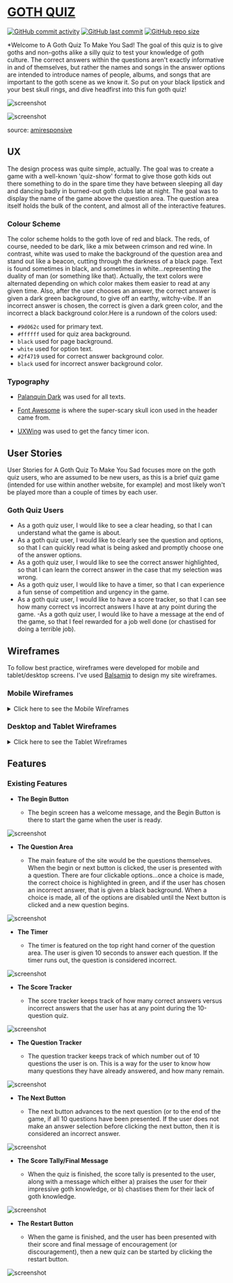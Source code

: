 # [GOTH QUIZ](https://craigdickerson725.github.io/goth-quiz)

[![GitHub commit activity](https://img.shields.io/github/commit-activity/t/craigdickerson725/goth-quiz)](https://github.com/craigdickerson725/goth-quiz/commits/main)
[![GitHub last commit](https://img.shields.io/github/last-commit/craigdickerson725/goth-quiz)](https://github.com/craigdickerson725/goth-quiz/commits/main)
[![GitHub repo size](https://img.shields.io/github/repo-size/craigdickerson725/goth-quiz)](https://github.com/craigdickerson725/goth-quiz)


*Welcome to A Goth Quiz To Make You Sad!  The goal of this quiz is to give goths and non-goths alike a silly quiz to test your knowledge of goth culture.  The correct answers within the questions aren't exactly informative in and of themselves, but rather the names and songs in the answer options are intended to introduce names of people, albums, and songs that are important to the goth scene as we know it.  So put on your black lipstick and your best skull rings, and dive headfirst into this fun goth quiz!

![screenshot](documentation/responsive_01.png)

![screenshot](documentation/responsive_02.png)

source: [amiresponsive](https://ui.dev/amiresponsive?url=https://craigdickerson725.github.io/goth-quiz)

## UX

The design process was quite simple, actually.  The goal was to create a game with a well-known 'quiz-show' format to give those goth kids out there something to do in the spare time they have between sleeping all day and dancing badly in burned-out goth clubs late at night.  The goal was to display the name of the game above the question area.  The question area itself holds the bulk of the content, and almost all of the interactive features.

### Colour Scheme

The color scheme holds to the goth love of red and black.  The reds, of course, needed to be dark, like a mix between crimson and red wine.  In contrast, white was used to make the background of the question area and stand out like a beacon, cutting through the darkness of a black page.  Text is found sometimes in black, and sometimes in white...representing the duality of man (or something like that).   Actually, the text colors were alternated depending on which color makes them easier to read at any given time.  Also, after the user chooses an answer, the correct answer is given a dark green background, to give off an earthy, witchy-vibe.  If an incorrect answer is chosen, the correct is given a dark green color, and the incorrect a black background color.Here is a rundown of the colors used:

- `#9d062c` used for primary text.
- `#ffffff` used for quiz area background.
- `black` used for page background.
- `white` used for option text.
- `#2f4719` used for correct answer background color.
- `black` used for incorrect answer background color.

### Typography

- [Palanquin Dark](https://fonts.google.com/specimen/Palanquin+Dark) was used for all texts.

- [Font Awesome](https://fontawesome.com) is where the super-scary skull icon used in the header came from.

- [UXWing](https://uxwing.com) was used to get the fancy timer icon.

## User Stories

User Stories for A Goth Quiz To Make You Sad focuses more on the goth quiz users, who are assumed to be new users, as this is a brief quiz game (intended for use within another website, for example) and most likely won't be played more than a couple of times by each user.

### Goth Quiz Users

- As a goth quiz user, I would like to see a clear heading, so that I can understand what the game is about.
- As a goth quiz user, I would like to clearly see the question and options, so that I can quickly read what is being asked and promptly choose one of the answer options.
- As a goth quiz user, I would like to see the correct answer highlighted, so that I can learn the correct answer in the case that my selection was wrong.
- As a goth quiz user, I would like to have a timer, so that I can experience a fun sense of competition and urgency in the game.
- As a goth quiz user, I would like to have a score tracker, so that I can see how many correct vs incorrect answers I have at any point during the game.
-As a goth quiz user, I would like to have a message at the end of the game, so that I feel rewarded for a job well done (or chastised for doing a terrible job).

## Wireframes

To follow best practice, wireframes were developed for mobile and tablet/desktop screens.
I've used [Balsamiq](https://balsamiq.com/wireframes) to design my site wireframes.

### Mobile Wireframes

<details>
<summary> Click here to see the Mobile Wireframes </summary>

Begin Screen
  - ![screenshot](documentation/wireframes/begin_screen_mobile_wireframe.png)

Question Screen
  - ![screenshot](documentation/wireframes/question_screen_mobile_wireframe.png)

Score Tally/Final Message Screen
  - ![screenshot](documentation/wireframes/final_screen_mobile_wireframe.png)
</details>

### Desktop and Tablet Wireframes

<details>
<summary> Click here to see the Tablet Wireframes </summary>

Begin Screen
  - ![screenshot](documentation/wireframes/begin_screen_desktop_wireframe.png)

Question Screen
  - ![screenshot](documentation/wireframes/question_screen_desktop_wireframe.png)

Score Tally/Final Message Screen
  - ![screenshot](documentation/wireframes/final_screen_desktop_wireframe.png)
</details>

## Features

### Existing Features

- **The Begin Button**

    - The begin screen has a welcome message, and the Begin Button is there to start the game when the user is ready.

![screenshot](documentation/features/feature01.png)

- **The Question Area**

    - The main feature of the site would be the questions themselves.  When the begin or next button is clicked, the user is presented with a question.  There are four clickable options...once a choice is made, the correct choice is highlighted in green, and if the user has chosen an incorrect answer, that is given a black background.  When a choice is made, all of the options are disabled until the Next button is clicked and a new question begins.

![screenshot](documentation/features/feature02.png)

- **The Timer**

    - The timer is featured on the top right hand corner of the question area.  The user is given 10 seconds to answer each question.  If the timer runs out, the question is considered incorrect.

![screenshot](documentation/features/feature03.png)

- **The Score Tracker**

    - The score tracker keeps track of how many correct answers versus incorrect answers that the user has at any point during the 10-question quiz. 

![screenshot](documentation/features/feature04.png)

- **The Question Tracker**

    - The question tracker keeps track of which number out of 10 questions the user is on.  This is a way for the user to know how many questions they have already answered, and how many remain.

![screenshot](documentation/features/feature05.png)

- **The Next Button**

    - The next button advances to the next question (or to the end of the game, if all 10 questions have been presented.  If the user does not make an answer selection before clicking the next button, then it is considered an incorrect answer.

![screenshot](documentation/features/feature06.png)

- **The Score Tally/Final Message**

    - When the quiz is finished, the score tally is presented to the user, along with a message which either a) praises the user for their impressive goth knowledge, or b) chastises them for their lack of goth knowledge.  

![screenshot](documentation/features/feature07.png)

- **The Restart Button**

    - When the game is finished, and the user has been presented with their score and final message of encouragement (or discouragement), then a new quiz can be started by clicking the restart button.

![screenshot](documentation/features/feature08.png)
